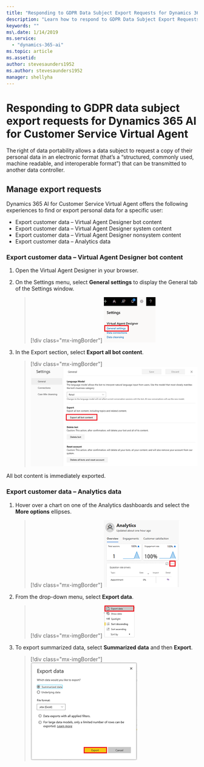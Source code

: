 ```yaml
---
title: "Responding to GDPR Data Subject Export Requests for Dynamics 365 AI for Customer Service Virtual Agent"
description: "Learn how to respond​ to GDPR Data Subject Export Requests for Dynamics 365 AI for Customer Service Virtual Agent."
keywords: ""
ms\.date: 1/14/2019
ms.service:
  - "dynamics-365-ai"
ms.topic: article
ms.assetid: 
author: stevesaunders1952
ms.author: stevesaunders1952
manager: shellyha
---
```


# Responding to GDPR data subject export requests for Dynamics 365 AI for Customer Service Virtual Agent

The right of data portability allows a data subject to request a copy of their personal data in an electronic format (that’s a “structured, commonly used, machine readable, and interoperable format”) that can be transmitted to another data controller.

## Manage export requests

Dynamics 365 AI for Customer Service Virtual Agent offers the following experiences to find or export personal data for a specific user:

* Export customer data – Virtual Agent Designer bot content
* Export customer data – Virtual Agent Designer system content
* Export customer data – Virtual Agent Designer nonsystem content
* Export customer data – Analytics data

### Export customer data – Virtual Agent Designer bot content

1. Open the Virtual Agent Designer in your browser.
2. On the Settings menu, select **General settings** to display the General tab of the Settings window.

   > [!div class="mx-imgBorder"]
   > ![General settings](media/gdpr-export-1.png)

3. In the Export section, select **Export all bot content**.

   > [!div class="mx-imgBorder"]
   > ![Export bot content](media/gdpr-export-1-1.png)

All bot content is immediately exported.

### Export customer data – Analytics data

1. Hover over a chart on one of the Analytics dashboards and select the **More options** ellipses.

   > [!div class="mx-imgBorder"]
   > ![More options](media/gdpr-export-4.png)

2. From the drop-down menu, select **Export data**.

    > [!div class="mx-imgBorder"]
    > ![Export data](media/gdpr-export-5.png)

3. To export summarized data, select **Summarized data** and then **Export**.

   > [!div class="mx-imgBorder"]
   > ![Export details](media/gdpr-export-6.png)
